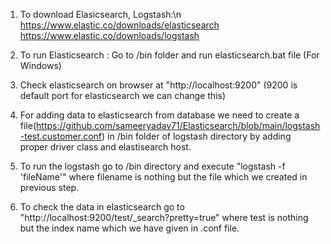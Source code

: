 1. To  download Elasicsearch, Logstash:\n
  https://www.elastic.co/downloads/elasticsearch
  https://www.elastic.co/downloads/logstash

2. To run Elasticsearch :
  Go to /bin folder and run elasticsearch.bat file (For Windows)

3. Check elasticsearch on browser at "http://localhost:9200" (9200 is default port for elasticsearch we can change this)

4. For adding data to elasticsearch from database we need to create a file(https://github.com/sameeryadav71/Elasticsearch/blob/main/logstash-test.customer.conf) in /bin folder of    logstash directory by adding proper driver class and elastisearch host.

5. To run the logstash go to /bin directory and execute "logstash -f 'fileName'" where filename is nothing but the file which we created in previous step.

6. To check the data in elasticsearch go to "http://localhost:9200/test/_search?pretty=true" where test is nothing but the index name which we have given in .conf file.

